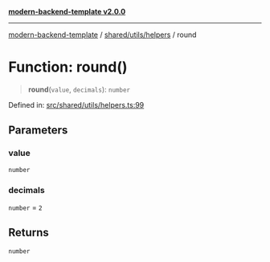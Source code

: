 [**modern-backend-template v2.0.0**](../../../../README.md)

***

[modern-backend-template](../../../../modules.md) / [shared/utils/helpers](../README.md) / round

# Function: round()

> **round**(`value`, `decimals`): `number`

Defined in: [src/shared/utils/helpers.ts:99](https://github.com/maemreyo/saas-4cus-nodejs/blob/1a77de11cd6eaefe66c31c7f5de281673fc25ce5/src/shared/utils/helpers.ts#L99)

## Parameters

### value

`number`

### decimals

`number` = `2`

## Returns

`number`
